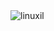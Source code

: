 <img src="https://siasky.net/fAGDN9wfyejR3vtdnjzZVguNQABe7fDB0gguBjF0DF3WjQ" alt="linuxil">
<a href="https://cloud.okteto.com/#/deploy?repository=https://github.com/AmoreForever/Linuxil2>DEPLOY OKTETO</a>
